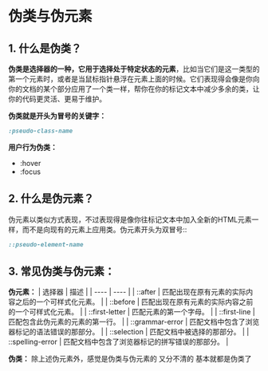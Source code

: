 # 伪类与伪元素

## 1. 什么是伪类？
**伪类是选择器的一种，它用于选择处于特定状态的元素**，比如当它们是这一类型的第一个元素时，或者是当鼠标指针悬浮在元素上面的时候。它们表现得会像是你向你的文档的某个部分应用了一个类一样，帮你在你的标记文本中减少多余的类，让你的代码更灵活、更易于维护。

**伪类就是开头为冒号的关键字：**
```css
:pseudo-class-name
```

**用户行为伪类：**
* :hover
* :focus

## 2. 什么是伪元素？
伪元素以类似方式表现，不过表现得是像你往标记文本中加入全新的HTML元素一样，而不是向现有的元素上应用类。伪元素开头为双冒号::
```css
::pseudo-element-name
```

## 3. 常见伪类与伪元素：

**伪元素：**
|  选择器   | 描述  |
|  ----  | ----  |
| ::after | 匹配出现在原有元素的实际内容之后的一个可样式化元素。 |
| ::before | 匹配出现在原有元素的实际内容之前的一个可样式化元素。 |
| ::first-letter | 匹配元素的第一个字母。 |
| ::first-line | 匹配包含此伪元素的元素的第一行。 |
| ::grammar-error | 匹配文档中包含了浏览器标记的语法错误的那部分。 |
| ::selection | 匹配文档中被选择的那部分。 |
| ::spelling-error | 匹配文档中包含了浏览器标记的拼写错误的那部分。 |

**伪类：**
除上述伪元素外，感觉是伪类与伪元素的 又分不清的 基本就都是伪类了